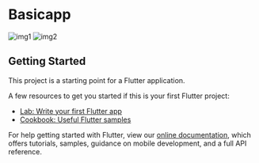 #   Basicapp


![img1](https://user-images.githubusercontent.com/47449986/116877121-25abdc00-ac3b-11eb-8d24-832eecef708e.jpeg)
![img2](https://user-images.githubusercontent.com/47449986/116878171-97385a00-ac3c-11eb-89d2-4f8060934d1f.jpeg)


## Getting Started

This project is a starting point for a Flutter application.

A few resources to get you started if this is your first Flutter project:

- [Lab: Write your first Flutter app](https://flutter.dev/docs/get-started/codelab)
- [Cookbook: Useful Flutter samples](https://flutter.dev/docs/cookbook) 

For help getting started with Flutter, view our
[online documentation](https://flutter.dev/docs), which offers tutorials,
samples, guidance on mobile development, and a full API reference.
